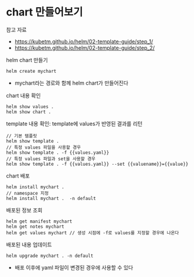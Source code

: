# chart 만들어보기

참고 자료
- https://kubetm.github.io/helm/02-template-guide/step_1/
- https://kubetm.github.io/helm/02-template-guide/step_2/

helm chart 만들기
```
helm create mychart
```
- mychart라는 경로와 함께 helm chart가 만들어진다

chart 내용 확인
```
helm show values .
helm show chart .
```

template 내용 확인: template에 values가 반영된 결과를 리턴
```
// 기본 템플릿
helm show template .
// 특정 values 파일을 사용할 경우
helm show template . -f {{values.yaml}}
// 특정 values 파일과 set을 사용할 경우
helm show template . -f {{values.yaml}} --set {{valuename}}={{value}}
```

chart 배포
```
helm install mychart .
// namespace 지정
helm install mychart .  -n default
```

배포된 정보 조회
```
helm get manifest mychart
helm get notes mychart
helm get values mychart // 생성 시점에 -f로 values를 지정할 경우에 나온다
```

배포된 내용 업데이트
```
helm upgrade mychart . -n default
```
- 배포 이후에 yaml 파일이 변경된 경우에 사용할 수 있다